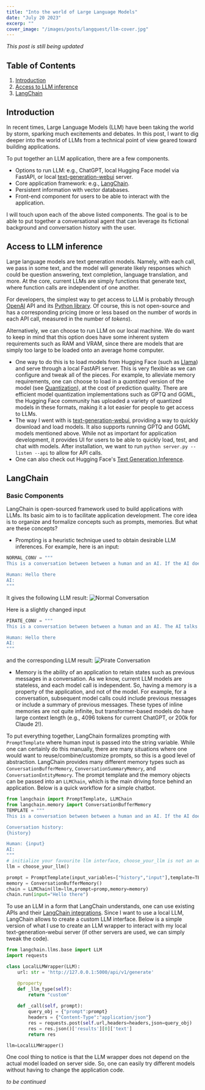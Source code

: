 ```yaml
---
title: "Into the world of Large Language Models"
date: "July 20 2023"
excerp: ""
cover_image: "/images/posts/langquest/llm-cover.jpg"
---
```


_*This post is still being updated*_

## Table of Contents
1. [Introduction](#introduction)
2. [Access to LLM inference](#llm)
3. [LangChain](#langchain)


## Introduction <a name="introduction"></a>
In recent times, Large Language Models (LLM) have been taking the world by storm, sparking much excitements and debates. In this post, I want to dig deeper into the world of LLMs from a technical point of view geared toward building applications.

To put together an LLM application, there are a few components.
- Options to run LLM: e.g., ChatGPT, local Hugging Face model via FastAPI, or local [text-generation-webui](https://github.com/oobabooga/text-generation-webui) server.
- Core application framework: e.g., [LangChain](https://github.com/hwchase17/langchain).
- Persistent information with vector databases.
- Front-end component for users to be able to interact with the application.

I will touch upon each of the above listed components. The goal is to be able to put together a conversational agent that can leverage its fictional background and conversation history with the user.

## Access to LLM inference <a name="llm"></a>
Large language models are text generation models. Namely, with each call, we pass in some text, and the model will generate likely responses which could be question answering, text completion, language translation, and more. At the core, current LLMs are simply functions that generate text, where function calls are independent of one another. 

For developers, the simplest way to get access to LLM is probably through [OpenAI](https://platform.openai.com/) API and its [Python library](https://github.com/openai/openai-python). Of course, this is not open-source and has a corresponding pricing (more or less based on the number of words in each API call, measured in the number of *tokens*).

Alternatively, we can choose to run LLM on our local machine. We do want to keep in mind that this option does have some inherent system requirements such as RAM and VRAM, since there are models that are simply too large to be loaded onto an average home computer.
- One way to do this is to load models from Hugging Face (such as [Llama](https://huggingface.co/docs/transformers/main/en/model_doc/llama)) and serve through a local FastAPI server. This is very flexible as we can configure and tweak all of the pieces. For example, to alleviate memory requirements, one can choose to load in a *quantized* version of the model (see [Quantization](https://huggingface.co/docs/transformers/main/main_classes/quantization)), at the cost of prediction quality. There are efficient model quantization implementations such as GPTQ and GGML, the Hugging Face community has uploaded a variety of quantized models in these formats, making it a lot easier for people to get access to LLMs.
- The way I went with is [text-generation-webui](https://github.com/oobabooga/text-generation-webui), providing a way to quickly download and load models. It also supports running GPTQ and GGML models mentioned above. While not as important for application development, it provides UI for users to be able to quickly load, test, and chat with models. After installation, we want to run `python server.py --listen --api` to allow for API calls.
- One can also check out Hugging Face's [Text Generation Inference](https://github.com/huggingface/text-generation-inference).


## LangChain <a name="langchain"></a>
### Basic Components
LangChain is open-sourced framework used to build applications with LLMs. Its basic aim to is to facilitate application development. The core idea is to organize and formalize concepts such as prompts, memories. But what are these concepts?
- Prompting is a heuristic technique used to obtain desirable LLM inferences. For example, here is an input: 
```python
NORMAL_CONV = """
This is a conversation between between a human and an AI. If the AI does not know the answer, it says that it does not know.

Human: Hello there
AI:
"""
```
It gives the following LLM result: 
![](/images/posts/langquest/normal-convo.png "Normal Conversation")

Here is a slightly changed input

```python
PIRATE_CONV = """
This is a conversation between between a human and an AI. The AI talks in English pirate. If the AI does not know the answer, it says that it does not know.

Human: Hello there
AI:
"""
```
and the corresponding LLM result:
![](/images/posts/langquest/pirate-convo.png "Pirate Conversation")

- Memory is the ability of an application to retain states such as previous messages in a conversation. As we know, current LLM models are stateless, and each model call is independent. So, having a memory is a property of the application, and not of the model. For example, for a conversation, subsequent model calls could include previous messages or include a summary of previous messages. These types of inline memories are not quite infinite, but transformer-based models do have large context length (e.g., 4096 tokens for current ChatGPT, or 200k for Claude 2!).

To put everything together, LangChain formalizes prompting with `PromptTemplate` where human input is passed into the string variable. While one can certainly do this manually, there are many situations where one would want to reuse/combine/customize prompts, so this is a good level of abstraction. LangChain provides many different memory types such as `ConversationBufferMemory`, `ConversationSummaryMemory`, and `ConversationEntityMemory`. The prompt template and the memory objects can be passed into an `LLMChain`, which is the main driving force behind an application. Below is a quick workflow for a simple chatbot.

```python
from langchain import PromptTemplate, LLMChain
from langchain.memory import ConversationBufferMemory
TEMPLATE = """
This is a conversation between between a human and an AI. If the AI does not know the answer, it says that it does not know.

Conversation history:
{history}

Human: {input}
AI:
"""
# initialize your favourite llm interface, choose_your_llm is not an actual function!
llm = choose_your_llm()

prompt = PromptTemplate(input_variables=["history","input"],template=TEMPLATE)
memory = ConversationBufferMemory()
chain = LLMChain(llm=llm,prompt=promp,memory=memory)
chain.run(input="Hello there")
```

To use an LLM in a form that LangChain understands, one can use existing APIs and their [LangChain integrations](https://api.python.langchain.com/en/latest/api_reference.html#module-langchain.llms). Since I want to use a local LLM, LangChain allows to create a custom LLM interface. Below is a simple version of what I use to create an LLM wrapper to interact with my local text-generation-webui server (if other servers are used, we can simply tweak the code).

```python
from langchain.llms.base import LLM
import requests

class LocalLLMWrapper(LLM):
    url: str = 'http://127.0.0.1:5000/api/v1/generate'

    @property
    def _llm_type(self):
        return "custom"
    
    def _call(self, prompt):
        query_obj = {"prompt":prompt}
        headers = {"Content-Type":"application/json"}
        res = requests.post(self.url,headers=headers,json=query_obj)
        res = res.json()['results'][0]['text']
        return res

llm=LocalLLMWrapper()
```

One cool thing to notice is that the LLM wrapper does not depend on the actual model loaded on server side. So, one can easily try different models without having to change the application code.

*to be continued*